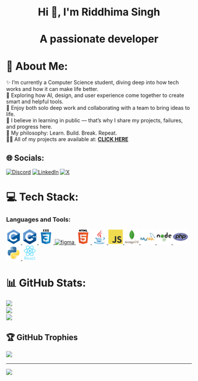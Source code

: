 <h1 align="center">Hi 👋, I'm Riddhima Singh</h1>
<h1 align="center">A passionate developer</h1>

# 💫 About Me:
✨ I’m currently a Computer Science student, diving deep into how tech works and how it can make life better. <br> 🌱 Exploring how AI, design, and user experience come together to create smart and helpful tools. <br> 🤝 Enjoy both solo deep work and collaborating with a team to bring ideas to life. <br> 📖 I believe in learning in public — that’s why I share my projects, failures, and progress here. <br> 🎯 My philosophy: Learn. Build. Break. Repeat. <br>👨‍💻 All of my projects are available at: [**CLICK HERE**](https://github.com/Riddhima-Singh?tab=repositories) <br>

## 🌐 Socials:
[![Discord](https://img.shields.io/badge/Discord-%237289DA.svg?logo=discord&logoColor=white)](https://discord.gg/3U8C8BpZ) [![LinkedIn](https://img.shields.io/badge/LinkedIn-%230077B5.svg?logo=linkedin&logoColor=white)](https://www.linkedin.com/in/riddhima-singh-11a39428b/) [![X](https://img.shields.io/badge/X-black.svg?logo=X&logoColor=white)](https://x.com/Riddhima004s) 

# 💻 Tech Stack:
<h3 align="left">Languages and Tools:</h3>
<p align="left"> <a href="https://www.cprogramming.com/" target="_blank" rel="noreferrer"> <img src="https://raw.githubusercontent.com/devicons/devicon/master/icons/c/c-original.svg" alt="c" width="40" height="40"/> </a> <a href="https://www.w3schools.com/cpp/" target="_blank" rel="noreferrer"> <img src="https://raw.githubusercontent.com/devicons/devicon/master/icons/cplusplus/cplusplus-original.svg" alt="cplusplus" width="40" height="40"/> </a> <a href="https://www.w3schools.com/css/" target="_blank" rel="noreferrer"> <img src="https://raw.githubusercontent.com/devicons/devicon/master/icons/css3/css3-original-wordmark.svg" alt="css3" width="40" height="40"/> </a> <a href="https://www.figma.com/" target="_blank" rel="noreferrer"> <img src="https://www.vectorlogo.zone/logos/figma/figma-icon.svg" alt="figma" width="40" height="40"/> </a> <a href="https://www.w3.org/html/" target="_blank" rel="noreferrer"> <img src="https://raw.githubusercontent.com/devicons/devicon/master/icons/html5/html5-original-wordmark.svg" alt="html5" width="40" height="40"/> </a> <a href="https://www.java.com" target="_blank" rel="noreferrer"> <img src="https://raw.githubusercontent.com/devicons/devicon/master/icons/java/java-original.svg" alt="java" width="40" height="40"/> </a> <a href="https://developer.mozilla.org/en-US/docs/Web/JavaScript" target="_blank" rel="noreferrer"> <img src="https://raw.githubusercontent.com/devicons/devicon/master/icons/javascript/javascript-original.svg" alt="javascript" width="40" height="40"/> </a> <a href="https://www.mongodb.com/" target="_blank" rel="noreferrer"> <img src="https://raw.githubusercontent.com/devicons/devicon/master/icons/mongodb/mongodb-original-wordmark.svg" alt="mongodb" width="40" height="40"/> </a> <a href="https://www.mysql.com/" target="_blank" rel="noreferrer"> <img src="https://raw.githubusercontent.com/devicons/devicon/master/icons/mysql/mysql-original-wordmark.svg" alt="mysql" width="40" height="40"/> </a> <a href="https://nodejs.org" target="_blank" rel="noreferrer"> <img src="https://raw.githubusercontent.com/devicons/devicon/master/icons/nodejs/nodejs-original-wordmark.svg" alt="nodejs" width="40" height="40"/> </a> <a href="https://www.php.net" target="_blank" rel="noreferrer"> <img src="https://raw.githubusercontent.com/devicons/devicon/master/icons/php/php-original.svg" alt="php" width="40" height="40"/> </a> <a href="https://www.python.org" target="_blank" rel="noreferrer"> <img src="https://raw.githubusercontent.com/devicons/devicon/master/icons/python/python-original.svg" alt="python" width="40" height="40"/> </a> <a href="https://reactjs.org/" target="_blank" rel="noreferrer"> <img src="https://raw.githubusercontent.com/devicons/devicon/master/icons/react/react-original-wordmark.svg" alt="react" width="40" height="40"/> </a> </p>

# 📊 GitHub Stats:
![](https://github-readme-stats.vercel.app/api?username=Riddhima-Singh&theme=dark&hide_border=false&include_all_commits=false&count_private=false)<br/>
![](https://github-readme-streak-stats.herokuapp.com/?user=Riddhima-Singh&theme=dark&hide_border=false)<br/>
![](https://github-readme-stats.vercel.app/api/top-langs/?username=Riddhima-Singh&theme=dark&hide_border=false&include_all_commits=false&count_private=false&layout=compact)

## 🏆 GitHub Trophies
![](https://github-profile-trophy.vercel.app/?username=Riddhima-Singh&theme=radical&no-frame=false&no-bg=true&margin-w=4)

---
[![](https://visitcount.itsvg.in/api?id=Riddhima-Singh&icon=0&color=0)](https://visitcount.itsvg.in)


<!-- Proudly created with GPRM ( https://gprm.itsvg.in ) -->
